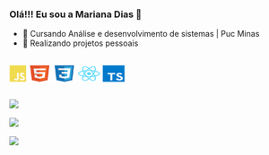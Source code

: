 ### Olá!!! Eu sou a Mariana Dias 👋




- 🔭 Cursando Análise e desenvolvimento de sistemas | Puc Minas
- 🌱 Realizando projetos pessoais 

 <div style="display: inline_block"><br>
   
 <img align="center" alt="Mariana-Js" height="30" width="30" src="https://raw.githubusercontent.com/devicons/devicon/master/icons/javascript/javascript-plain.svg"> 
  <img align="center" alt="Mariana-HTML" height="30" width="40" src="https://raw.githubusercontent.com/devicons/devicon/master/icons/html5/html5-original.svg">
  <img align="center" alt="Mariana-CSS" height="30" width="40" src="https://raw.githubusercontent.com/devicons/devicon/master/icons/css3/css3-original.svg">
    <img align="center" alt="Mariana-REACT" height="30" width="40" src="https://raw.githubusercontent.com/devicons/devicon/master/icons/react/react-original.svg">
        <img align="center" alt="Mariana-TYPESCRIPT" height="30" width="40" src="https://raw.githubusercontent.com/devicons/devicon/master/icons/typescript/typescript-original.svg">
        
  </div>

  <div style="display: inline"> <br> 
  
  <a  href="https://instagram.com/mariana_dias503" target="_blank"><img width="110" src="https://img.shields.io/badge/-Instagram-%23E4405F?style=for-the-badge&logo=instagram&logoColor=white" target="_blank"></a>

  <a    href = "mailto:marianamkt6@gmail.com"><img width="80" src="https://img.shields.io/badge/-Gmail-%23333?style=for-the-badge&logo=gmail&logoColor=white" target="_blank"></a>

  <a href="https://www.linkedin.com/in/mariana-d-337610217" target="_blank"><img width="110" src="https://img.shields.io/badge/-LinkedIn-%230077B5?style=for-the-badge&logo=linkedin&logoColor=white" target="_blank"></a> 
  
</div>

          
          
 
          

          
          
          
          
